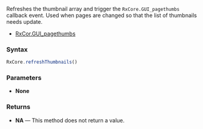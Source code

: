 Refreshes the thumbnail array and trigger the `RxCore.GUI_pagethumbs` callback event.
Used when pages are changed so that the list of thumbnails needs update.


- [RxCor.GUI_pagethumbs](../callbacks/GUI_pagethumbs)

### Syntax

```typescript
RxCore.refreshThumbnails()
```

### Parameters

- **None**

### Returns

- **NA** — This method does not return a value.